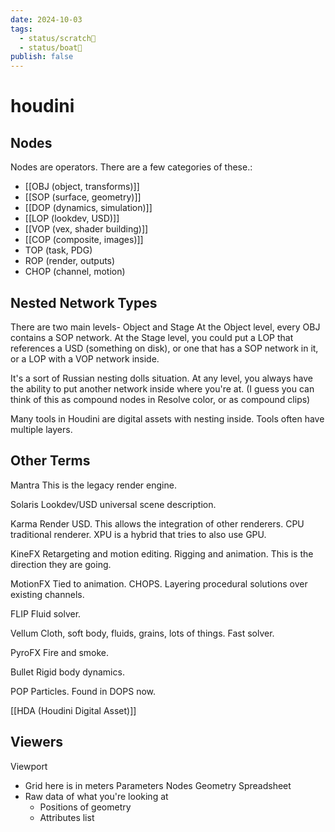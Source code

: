 ```yaml
---
date: 2024-10-03
tags:
  - status/scratch📝
  - status/boat🚤
publish: false
---
```

# houdini


## Nodes
Nodes are operators. There are a few categories of these.:
- [[OBJ (object, transforms)]]
- [[SOP (surface, geometry)]]
- [[DOP (dynamics, simulation)]]
- [[LOP (lookdev, USD)]]
- [[VOP (vex, shader building)]]
- [[COP (composite, images)]]
- TOP (task, PDG)
- ROP (render, outputs)
- CHOP (channel, motion)


## Nested Network Types

There are two main levels- Object and Stage
At the Object level, every OBJ contains a SOP network. 
At the Stage level, you could put a LOP that references a USD (something on disk), or one that has a SOP network in it, or a LOP with a VOP network inside.

It's a sort of Russian nesting dolls situation. At any level, you always have the ability to put another network inside where you're at. (I guess you can think of this as compound nodes in Resolve color, or as compound clips)

Many tools in Houdini are digital assets with nesting inside. Tools often have multiple layers.



## Other Terms 

Mantra
This is the legacy render engine.

Solaris
Lookdev/USD universal scene description.

Karma
Render USD. This allows the integration of other renderers. 
CPU traditional renderer. XPU is a hybrid that tries to also use GPU.

KineFX
Retargeting and motion editing. Rigging and animation. This is the direction they are going.

MotionFX 
Tied to animation. CHOPS. Layering procedural solutions over existing channels.

FLIP
Fluid solver.

Vellum
Cloth, soft body, fluids, grains, lots of things.
Fast solver.

PyroFX
Fire and smoke.

Bullet
Rigid body dynamics.

POP
Particles. Found in DOPS now.

[[HDA (Houdini Digital Asset)]]



## Viewers

Viewport
- Grid here is in meters
Parameters
Nodes
Geometry Spreadsheet
- Raw data of what you're looking at
	- Positions of geometry
	- Attributes list


